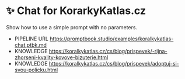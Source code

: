 # ✨ Chat for KorarkyKatlas.cz

<!-- TODO: [📿] Remove all traces of "KoralkyKatlas.cz" from repo-->

Show how to use a simple prompt with no parameters.

-   PIPELINE URL https://promptbook.studio/examples/koralkykatlas-chat.ptbk.md
-   KNOWLEDGE https://koralkykatlas.cz/cs/blog/prispevek/-rijna-zhorseni-kvality-kovove-bizuterie.html
-   KNOWLEDGE https://koralkykatlas.cz/cs/blog/prispevek/adoptuj-si-svou-policku.html
